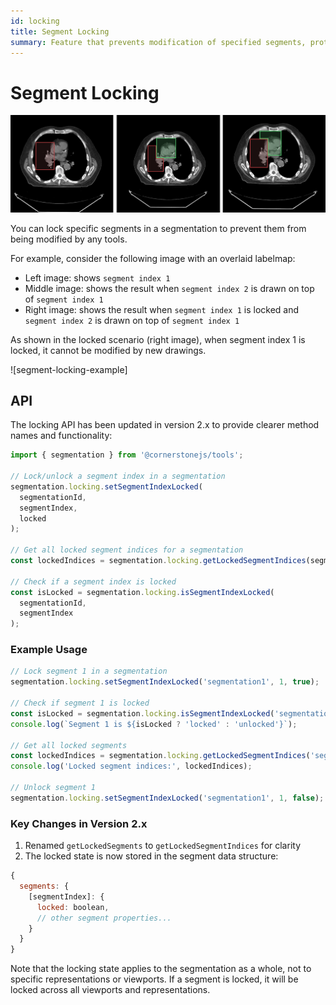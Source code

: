```yaml
---
id: locking
title: Segment Locking
summary: Feature that prevents modification of specified segments, protecting completed segmentation work from accidental changes during editing
---
```


# Segment Locking


![](../../../assets/segment-locking.png)


You can lock specific segments in a segmentation to prevent them from being modified by any tools.

For example, consider the following image with an overlaid labelmap:
- Left image: shows `segment index 1`
- Middle image: shows the result when `segment index 2` is drawn on top of `segment index 1`
- Right image: shows the result when `segment index 1` is locked and `segment index 2` is drawn on top of `segment index 1`

As shown in the locked scenario (right image), when segment index 1 is locked, it cannot be modified by new drawings.

![segment-locking-example]

## API

The locking API has been updated in version 2.x to provide clearer method names and functionality:

```js
import { segmentation } from '@cornerstonejs/tools';

// Lock/unlock a segment index in a segmentation
segmentation.locking.setSegmentIndexLocked(
  segmentationId,
  segmentIndex,
  locked
);

// Get all locked segment indices for a segmentation
const lockedIndices = segmentation.locking.getLockedSegmentIndices(segmentationId);

// Check if a segment index is locked
const isLocked = segmentation.locking.isSegmentIndexLocked(
  segmentationId,
  segmentIndex
);
```

### Example Usage

```js
// Lock segment 1 in a segmentation
segmentation.locking.setSegmentIndexLocked('segmentation1', 1, true);

// Check if segment 1 is locked
const isLocked = segmentation.locking.isSegmentIndexLocked('segmentation1', 1);
console.log(`Segment 1 is ${isLocked ? 'locked' : 'unlocked'}`);

// Get all locked segments
const lockedIndices = segmentation.locking.getLockedSegmentIndices('segmentation1');
console.log('Locked segment indices:', lockedIndices);

// Unlock segment 1
segmentation.locking.setSegmentIndexLocked('segmentation1', 1, false);
```

### Key Changes in Version 2.x

1. Renamed `getLockedSegments` to `getLockedSegmentIndices` for clarity
2. The locked state is now stored in the segment data structure:
```js
{
  segments: {
    [segmentIndex]: {
      locked: boolean,
      // other segment properties...
    }
  }
}
```

Note that the locking state applies to the segmentation as a whole, not to specific representations or viewports. If a segment is locked, it will be locked across all viewports and representations.
